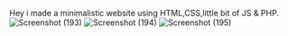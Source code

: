 Hey i made a minimalistic website using HTML,CSS,little bit of JS & PHP.
![Screenshot (193)](https://user-images.githubusercontent.com/56560771/93711335-0b6d3400-fb6b-11ea-8c08-893d71910d0e.png)
![Screenshot (194)](https://user-images.githubusercontent.com/56560771/93711375-5ab36480-fb6b-11ea-8612-70243c43272d.png)
![Screenshot (195)](https://user-images.githubusercontent.com/56560771/93711411-a82fd180-fb6b-11ea-9058-59cc5507855e.png)
